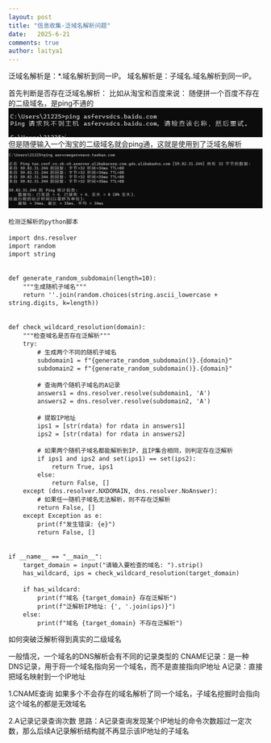```yaml
---
layout: post
title: "信息收集-泛域名解析问题"
date:   2025-6-21
comments: true
author: laitya1
---
```



泛域名解析是：*.域名解析到同一IP。
域名解析是：子域名.域名解析到同一IP。

首先判断是否存在泛域名解析：
比如从淘宝和百度来说：
随便拼一个百度不存在的二级域名，是ping不通的
![3c599d6d0901c92dfa404af4b099f2c4.png](../_resources/3c599d6d0901c92dfa404af4b099f2c4.png)
但是随便输入一个淘宝的二级域名就会ping通，这就是使用到了泛域名解析
![d72bf15651e961c463aeb0412b9ef0ee.png](../_resources/d72bf15651e961c463aeb0412b9ef0ee.png)
```
检测泛解析的python脚本

import dns.resolver
import random
import string


def generate_random_subdomain(length=10):
    """生成随机子域名"""
    return ''.join(random.choices(string.ascii_lowercase + string.digits, k=length))


def check_wildcard_resolution(domain):
    """检查域名是否存在泛解析"""
    try:
        # 生成两个不同的随机子域名
        subdomain1 = f"{generate_random_subdomain()}.{domain}"
        subdomain2 = f"{generate_random_subdomain()}.{domain}"

        # 查询两个随机子域名的A记录
        answers1 = dns.resolver.resolve(subdomain1, 'A')
        answers2 = dns.resolver.resolve(subdomain2, 'A')

        # 提取IP地址
        ips1 = [str(rdata) for rdata in answers1]
        ips2 = [str(rdata) for rdata in answers2]

        # 如果两个随机子域名都能解析到IP，且IP集合相同，则判定存在泛解析
        if ips1 and ips2 and set(ips1) == set(ips2):
            return True, ips1
        else:
            return False, []
    except (dns.resolver.NXDOMAIN, dns.resolver.NoAnswer):
        # 如果任一随机子域名无法解析，则不存在泛解析
        return False, []
    except Exception as e:
        print(f"发生错误: {e}")
        return False, []


if __name__ == "__main__":
    target_domain = input("请输入要检查的域名: ").strip()
    has_wildcard, ips = check_wildcard_resolution(target_domain)

    if has_wildcard:
        print(f"域名 {target_domain} 存在泛解析")
        print(f"泛解析IP地址: {', '.join(ips)}")
    else:
        print(f"域名 {target_domain} 不存在泛解析")
```
如何突破泛解析得到真实的二级域名

一般情况，一个域名的DNS解析会有不同的记录类型的
CNAME记录：是一种DNS记录，用于将一个域名指向另一个域名，而不是直接指向IP地址
A记录：直接把域名映射到一个IP地址

1.CNAME查询
如果多个不会存在的域名解析了同一个域名，子域名挖掘时会指向这个域名的都是无效域名

2.A记录记录查询次数
思路：A记录查询发现某个IP地址的命令次数超过一定次数，那么后续A记录解析结构就不再显示该IP地址的子域名
